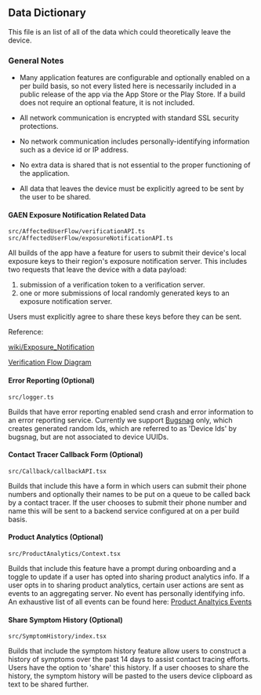 ## Data Dictionary

This file is an list of all of the data which could theoretically leave the
device.


### General Notes

- Many application features are configurable and optionally enabled on a per
build basis, so not every listed here is necessarily included in a public
release of the app via the App Store or the Play Store. If a build does not
require an optional feature, it is not included.

- All network communication is encrypted with standard SSL security protections.

- No network communication includes personally-identifying information such as a
device id or IP address.

- No extra data is shared that is not essential to the proper functioning of
the application.

- All data that leaves the device must be explicitly agreed to be sent by
the user to be shared.


#### GAEN Exposure Notification Related Data

`src/AffectedUserFlow/verificationAPI.ts`
`src/AffectedUserFlow/exposureNotificationAPI.ts`

All builds of the app have a feature for users to submit their device's local
exposure keys to their region's exposure notification server. This includes two
requests that leave the device with a data payload:

1. submission of a verification token to a verification server.
2. one or more submissions of local randomly generated keys to an exposure notification server.

Users must explicitly agree to share these keys before they can be
sent.


Reference:

[wiki/Exposure_Notification](https://en.wikipedia.org/wiki/Exposure_Notification)

[Verification Flow Diagram](https://developers.google.com/android/exposure-notifications/verification-system#flow-diagram)


#### Error Reporting (Optional)

`src/logger.ts`

Builds that have error reporting enabled send crash and error information to an
error reporting service. Currently we support
[Bugsnag](https://docs.bugsnag.com/) only, which creates generated random Ids,
which are referred to as 'Device Ids' by bugsnag, but are not associated to
device UUIDs.


#### Contact Tracer Callback Form (Optional)

`src/Callback/callbackAPI.tsx`

Builds that include this have a form in which users can submit their phone
numbers and optionally their names to be put on a queue to be called back by a
contact tracer. If the user chooses to submit their phone number and name this
will be sent to a backend service configured at on a per build basis.

#### Product Analytics (Optional)

`src/ProductAnalytics/Context.tsx`

Builds that include this feature have a prompt during onboarding and a toggle
to update if a user has opted into sharing product analytics info. If a user
opts in to sharing product analytics, certain user actions are sent as events to
an aggregating server. No event has personally identifying info. An exhaustive
list of all events can be found here: [Product Analtyics
Events](PRODUCT_ANALYTICS_EVENTS.md)

#### Share Symptom History (Optional)

`src/SymptomHistory/index.tsx`

Builds that include the symptom history feature allow users to construct a
history of symptoms over the past 14 days to assist contact tracing efforts.
Users have the option to 'share' this history. If a user chooses to share the
history, the symptom history will be pasted to the users device clipboard as
text to be shared further.
